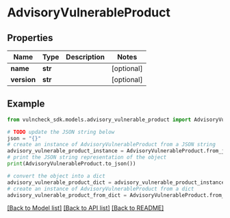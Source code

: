# AdvisoryVulnerableProduct


## Properties

Name | Type | Description | Notes
------------ | ------------- | ------------- | -------------
**name** | **str** |  | [optional] 
**version** | **str** |  | [optional] 

## Example

```python
from vulncheck_sdk.models.advisory_vulnerable_product import AdvisoryVulnerableProduct

# TODO update the JSON string below
json = "{}"
# create an instance of AdvisoryVulnerableProduct from a JSON string
advisory_vulnerable_product_instance = AdvisoryVulnerableProduct.from_json(json)
# print the JSON string representation of the object
print(AdvisoryVulnerableProduct.to_json())

# convert the object into a dict
advisory_vulnerable_product_dict = advisory_vulnerable_product_instance.to_dict()
# create an instance of AdvisoryVulnerableProduct from a dict
advisory_vulnerable_product_from_dict = AdvisoryVulnerableProduct.from_dict(advisory_vulnerable_product_dict)
```
[[Back to Model list]](../README.md#documentation-for-models) [[Back to API list]](../README.md#documentation-for-api-endpoints) [[Back to README]](../README.md)


